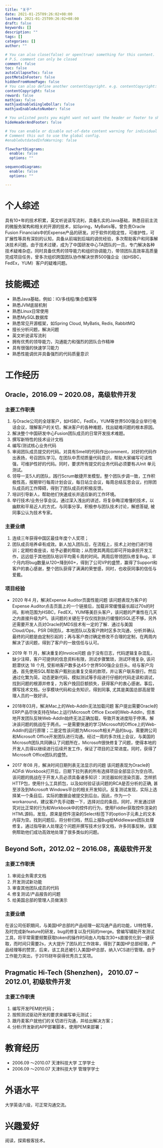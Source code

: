 ```yaml
---
title: "关于"
date: 2021-01-25T09:26:02+08:00
lastmod: 2021-01-25T09:26:02+08:00
draft: false
keywords: []
description: ""
tags: []
categories: []
author: ""

# You can also close(false) or open(true) something for this content.
# P.S. comment can only be closed
comment: false
toc: false
autoCollapseToc: false
postMetaInFooter: false
hiddenFromHomePage: false
# You can also define another contentCopyright. e.g. contentCopyright: "This is another copyright."
contentCopyright: false
reward: false
mathjax: false
mathjaxEnableSingleDollar: false
mathjaxEnableAutoNumber: false

# You unlisted posts you might want not want the header or footer to show
hideHeaderAndFooter: false

# You can enable or disable out-of-date content warning for individual post.
# Comment this out to use the global config.
#enableOutdatedInfoWarning: false

flowchartDiagrams:
  enable: false
  options: ""

sequenceDiagrams: 
  enable: false
  options: ""

---
```


<!--more-->

# 个人综述
具有10+年的技术积累，英文听说读写流利，具备扎实的Java基础，熟悉目前主流的微服务架构和相关的开源的技术，如Spring，MyBatis等。曾负责Oracle Fusion Financials中的Expense产品的研发。对于软件的稳定性，可维护性，可扩展性等具有深刻的认知，具备从前端到后端的调优经验，多次帮助客户和同事解决技术问题。由于技术过硬，成为了中国研发中心TA团队的一员，专门解决各种技术疑难杂症。同时具备优秀的领导能力和组织协调能力，带领团队高效率高质量完成项目任务，曾多次组织跨国团队协作解决世界500强企业（如HSBC，FedEx，YUM）客户的疑难问题。

# 技能概述
- 熟悉Java基础，例如：IO/多线程/集合框架等
- 熟悉JVM底层机制
- 熟悉Linux日常使用
- 熟悉MySQL数据库
- 熟悉常见开源框架，如Spring Cloud, MyBatis, Redis, RabbitMQ
- 擅长分析问题，解决问题
- 英文听说读写流利
- 拥有优秀的领导能力，沟通能力和强烈的团队合作精神
- 具有很强的快速学习能力
- 熟悉性能调优并具备强烈的代码质量意识

# 工作经历
## Oracle，2016.09 ~ 2020.08，高级软件开发
### 主要工作职责
1.	与Oracle公司的全球客户，如HSBC，FedEx，YUM等世界500强企业举行电话会议，理解客户的关切，解决客户的各种难题，找出疑难问题的根本原因。
2.	解决整个中国研发中心Fusion团队成员的日常开发技术难题。
3.	撰写新特性的技术设计文档
4.	编写/测试核心业务代码
5.	审阅团队成员提交的代码。对具有Smell的代码作出comment，对好的代码作出表扬，号召团队学习。在团队中贯彻质量代码意识，帮助大家编写可读性强，可维护性好的代码。同时，要求所有提交的业务代码必须要有JUnit 单元测试。
6.	领导一支5人的团队，践行Scrum敏捷开发模型。整个团队步调一致，工作积极性高，按期举行每周计划会议，每日站立会议，每周总结反思会议，扫除团队成员的工作障碍，得到了团队成员的积极反馈。
7.	培训引导新人，帮助他们快速成长并适应新的工作环境。
8.	举行技术/业务分享会议。通过深入浅出的讲述，将复杂晦涩难懂的技术，以幽默和平易近人的方式，与同事分享。积极参与团队技术讨论，解惑答疑,  被同事公认为技术专家。

### 主要业绩
1.	连续三年获得中国区最佳年度个人奖项；
2.	团队成员培养卓有成效。新人加入团队后，在流程上，技术上对他们进行培训；定期检查座谈，给予必要的帮助；从而使其两周后即可开始承担开发工作，远远低于其他团队培训平均需６周的时间。两周后带领团队修复Bug，半个月内将bug数量从120+降到60+，得到了公司VP的盛赞，赢得了Support和客户的衷心感谢，整个团队获得了满满的荣誉感，同时，也收获同事的信任与爱戴。

### 项目经验
- 2020 年4 月，解决Expense Auditor页面性能问题
该问题表现为客户的 Expense Auditor点击页面上的一个链接后，加载非常缓慢最长超过70s的时间。影响范围为HSBC，FedEX，YUM等美巨头客户，该问题的严重性在几天之内直接升级为P1。该问题的关键在于仅仅找到执行缓慢的SQL还不够，另外还需要开发人员对Oracle的MDS技术有一定的了解．通过与美国Cloud/Ops，PSR DB团队，本地团队以及客户跨时区多次沟通，分析并确认最终的问题是由定制引起的；再与客户商讨确定修改不合理的定制，在两周内解决了该问题，得到了客户的一致信任与认可。

- 2019 年 11 月，解决重复的Invoice问题
由于没有日志，代码逻辑复杂混乱，缺少注释，客户可提供的信息资料有限，测试步骤繁琐，测试环境复杂, 该问题潜伏达 18 个月, 受影响客户数多达45个世界500强企业巨头。经与客户沟通，首先使用SQL帮助客户甄别出重复交易的款项，并让客户联系银行。然后通过化繁为简，动态更新代码，模拟测试等手段进行仔细的代码走读和调试，找到问题的根源并修复，为客户挽回巨额损失，获得客户的衷心感谢。事后，撰写技术文档，分享模块代码和业务知识，得到同事, 尤其是美国总部高层管理人员的一致好评。

- 2018年03月，解决Mac上的Web-AddIn无法加载问题
客户提出需要Oracle的ERP产品尽快支持在Mac上运行Microsoft Office Excel的Web-AddIn，但本地开发团队反映Web-AddIn始终无法正确加载，导致开发进度陷于停滞。解决该问题的挑战在于两点。一是需要快速的学习Microsoft的Office上的Web-AddIn的运行原理；二是定性该问题为Microsoft相关产品的bug，需要跨公司和Microsoft Office开发团队进行沟通。经过一周的多次线上会议，与美国的Microsoft团队共同确认了问题所在，Microsoft很快修复了问题，使得本地的开发人员得以继续进行后续开发工作，保证了项目的正常进度。同时，获得了Microsoft Office团队的盛赞。


- 2017 年08 月，解决时间日期列表无法显示的问题 
该问题表现为Oracle的ADFdi Workbook打开后，日期下拉列表的所有选择项目全部显示为空白项。该问题的挑战在于开发人员必须具备诸多知识：浏览器如何渲染页面，怎样抓HTTP包，使用什么工具抓包，以及如何验证该问题的RCA是否分析的正确, 甚至涉及到Microsoft Windows平台的相关开发知识。反复测试发现，实际上选择某一个条目后，实际的数据会被提交到后台。因此，作为一个workaround，建议客户先手动数一下，选择对应的条目。同时，开发通过研究对比正常的行为和Workbook中的控件的行为，使用Fiddler获取控件渲染的HTML源码，发现，原来是控件渲染的Select标签下的option子元素上的文本内容为空。找到问题后，将分析归档，然后上报Bug给Middleware团队处理修复。通过指导新人处理这个问题并撰写技术分享文档，许多同事反映，该案例帮助他们成功高效地处理了很多类似的问题。		

## Beyond Soft，2012.02 ~ 2016.08，高级软件开发
### 主要工作职责
1.	审阅业务需求文档
2.	开发测试新功能
3.	审查其他团队成员的代码
4.	修复测试/产品报告的问题
5.	给美国总部的管理人员做演示

### 主要业绩　
在该公司任职期间，与美国HP总部的产品经理一起沟通产品的功能，UI特性等，及时完成新feature的研发，bug的修复以及代码的merge。曾编写辅助开发测试工具，将平常需要频繁获取token的操作时间由人均每次30+s直接优化到一键获取，而时间只需要2s，大大提升了团队的工作效率，得到了美国HP总部经理，产品经理等的赞赏，后来，该工具还被引入美国HP总部，纳入VCS进行管理。由于工作能力突出，于2015财年获得优秀员工奖项。

## Pragmatic Hi-Tech (Shenzhen)， 2010.07 ~ 2012.01, 初级软件开发
### 主要工作职责
1.	编写开发PEM的代码；
2.	按照测试驱动开发的要求来编写单元测试；
3.	跟丹麦客户就他们的关切进行沟通，并给出解决方案；
4.	分析/开发新的APP部署脚本，使用PEM来部署；

# 教育经历
- 2006.09 ～2010.07 天津科技大学 工学学士
- 2006.09 ～2010.07 天津科技大学 管理学学士

# 外语水平
大学英语六级，可正常沟通交流。

# 兴趣爱好
阅读，探索极客技术。
